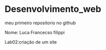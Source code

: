 # Desenvolvimento_web
meu primeiro repositorio no github 

Nome: Luca Francecso filippi


Lab02:criação de um site 